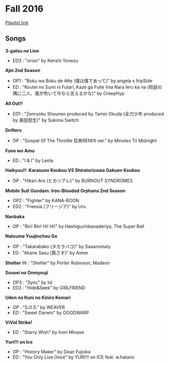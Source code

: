 # Fall 2016

[Playlist link](https://open.spotify.com/user/fz230568w0ccmom2dg3zvxq1h/playlist/0zDe7p2LbbLMRtCJu9tnFI)

## Songs

**3-gatsu no Lion**
* ED3 : "orion" by Kenshi Yonezu

**Ajin 2nd Season**
* OP1 : "Boku wa Boku de Atte (僕は僕であって)" by angela x fripSide
* ED : "Koutei no Sumi ni Futari, Kaze ga Fuite Ima Nara Ieru ka na (校庭の隅に二人、風が吹いて今なら言えるかな)" by CreepHyp

**All Out!!**
* ED1 : "Zenryoku Shounen produced by Tamio Okuda (全力少年 produced by 奥田民生)" by Sukima Switch

**Drifters**
* OP : "Gospel Of The Throttle 狂奔REMIX ver." by Minutes Til Midnight

**Fune wo Amu**
* ED : "I & I" by Leola

**Haikyuu!!: Karasuno Koukou VS Shiratorizawa Gakuen Koukou**
* OP : "Hikari Are (ヒカリアレ)" by BURNOUT SYNDROMES

**Mobile Suit Gundam: Iron-Blooded Orphans 2nd Season**
* OP2 : "Fighter" by KANA-BOON
* ED2 : "Freesia (フリージア)" by Uru

**Nanbaka**
* OP : "Rin! Rin! Hi! Hi!" by Hashiguchikanaderiya, The Super Ball

**Natsume Yuujinchou Go**
* OP : "Takarabako (タカラバコ)" by Sasanomaly
* ED : "Akane Sasu (茜さす)" by Aimer

**Shelter**
IN : "Shelter" by Porter Robinson, Madeon

**Sousei no Onmyouji**
* OP3 : "Sync" by lol
* ED3 : "Hide&Seek" by GIRLFRIEND

**Udon no Kuni no Kiniro Kemari**
* OP : "S.O.S." by WEAVER
* ED : "Sweet Darwin" by GOODWARP

**ViVid Strike!**
* ED : "Starry Wish" by Inori Minase

**Yuri!!! on Ice**
* OP : "History Maker" by Dean Fujioka
* ED : "You Only Live Once" by YURI!!! on ICE feat. w.hatano